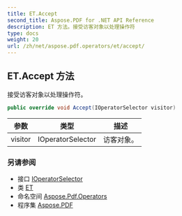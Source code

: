 ```yaml
---
title: ET.Accept
second_title: Aspose.PDF for .NET API Reference
description: ET 方法。接受访客对象以处理操作符
type: docs
weight: 20
url: /zh/net/aspose.pdf.operators/et/accept/
---
```

## ET.Accept 方法

接受访客对象以处理操作符。

```csharp
public override void Accept(IOperatorSelector visitor)
```

| 参数 | 类型 | 描述 |
| --- | --- | --- |
| visitor | IOperatorSelector | 访客对象。 |

### 另请参阅

* 接口 [IOperatorSelector](../../../aspose.pdf/ioperatorselector/)
* 类 [ET](../)
* 命名空间 [Aspose.Pdf.Operators](../../../aspose.pdf.operators/)
* 程序集 [Aspose.PDF](../../../)